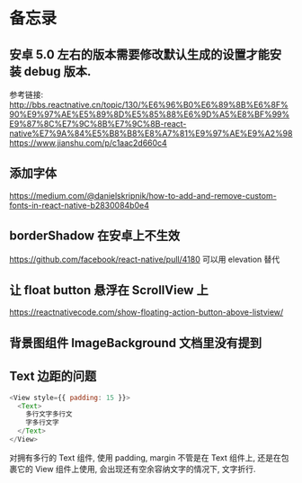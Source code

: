 # 备忘录

## 安卓 5.0 左右的版本需要修改默认生成的设置才能安装 debug 版本.
参考链接: 
http://bbs.reactnative.cn/topic/130/%E6%96%B0%E6%89%8B%E6%8F%90%E9%97%AE%E5%89%8D%E5%85%88%E6%9D%A5%E8%BF%99%E9%87%8C%E7%9C%8B%E7%9C%8B-react-native%E7%9A%84%E5%B8%B8%E8%A7%81%E9%97%AE%E9%A2%98
https://www.jianshu.com/p/c1aac2d660c4

## 添加字体
https://medium.com/@danielskripnik/how-to-add-and-remove-custom-fonts-in-react-native-b2830084b0e4

## borderShadow 在安卓上不生效
https://github.com/facebook/react-native/pull/4180 可以用 elevation 替代

## 让 float button 悬浮在 ScrollView 上
https://reactnativecode.com/show-floating-action-button-above-listview/

## 背景图组件 ImageBackground 文档里没有提到

## Text 边距的问题

```js
<View style={{ padding: 15 }}>
  <Text>
    多行文字多行文
    字多行文字
  </Text>
</View>
```

对拥有多行的 Text 组件, 使用 padding, margin 不管是在 Text 组件上, 还是在包裹它的 View 组件上使用, 
会出现还有空余容纳文字的情况下, 文字折行.
